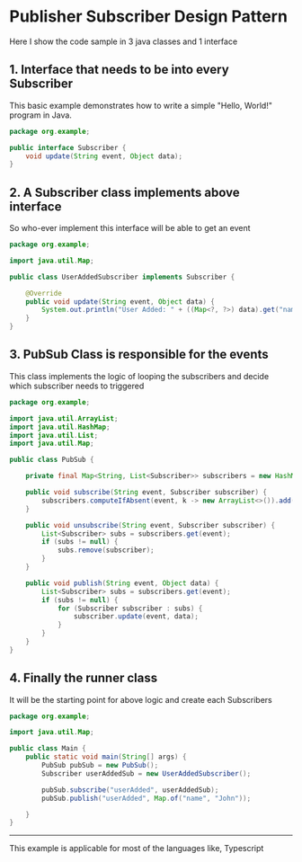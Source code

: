 # Publisher Subscriber Design Pattern

Here I show the code sample in 3 java classes and 1 interface 

## 1. Interface that needs to be into every Subscriber
This basic example demonstrates how to write a simple "Hello, World!" program in Java.

```java
package org.example;

public interface Subscriber {
    void update(String event, Object data);
}
```
## 2. A Subscriber class implements above interface
So who-ever implement this interface will be able to get an event

```java
package org.example;

import java.util.Map;

public class UserAddedSubscriber implements Subscriber {

    @Override
    public void update(String event, Object data) {
        System.out.println("User Added: " + ((Map<?, ?>) data).get("name"));
    }
}
```
## 3. PubSub Class is responsible for the events
This class implements the logic of looping the subscribers and decide which subscriber needs to triggered

```java
package org.example;

import java.util.ArrayList;
import java.util.HashMap;
import java.util.List;
import java.util.Map;

public class PubSub {

    private final Map<String, List<Subscriber>> subscribers = new HashMap<>();

    public void subscribe(String event, Subscriber subscriber) {
        subscribers.computeIfAbsent(event, k -> new ArrayList<>()).add(subscriber);
    }

    public void unsubscribe(String event, Subscriber subscriber) {
        List<Subscriber> subs = subscribers.get(event);
        if (subs != null) {
            subs.remove(subscriber);
        }
    }

    public void publish(String event, Object data) {
        List<Subscriber> subs = subscribers.get(event);
        if (subs != null) {
            for (Subscriber subscriber : subs) {
                subscriber.update(event, data);
            }
        }
    }
}

```
## 4. Finally the runner class
It will be the starting point for above logic and create each Subscribers

```java
package org.example;

import java.util.Map;

public class Main {
    public static void main(String[] args) {
        PubSub pubSub = new PubSub();
        Subscriber userAddedSub = new UserAddedSubscriber();

        pubSub.subscribe("userAdded", userAddedSub);
        pubSub.publish("userAdded", Map.of("name", "John"));

    }
}
```
---

This example is applicable for most of the languages like, Typescript
